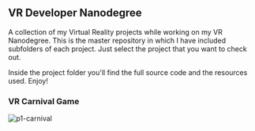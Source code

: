 ## VR Developer Nanodegree
A collection of my Virtual Reality projects while working on my VR Nanodegree. This is the master repository in which I have included subfolders of each project. Just select the project that you want to check out.

Inside the project folder you'll find the full source code and the resources used. Enjoy!

### VR Carnival Game
![p1-carnival](https://user-images.githubusercontent.com/5642644/31479377-c33755c4-aee4-11e7-97b3-4a083bd3b4cf.PNG)
